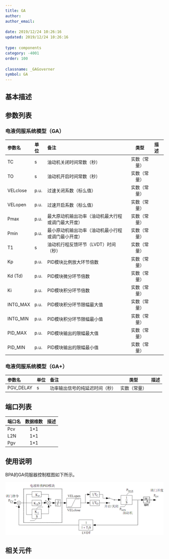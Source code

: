 ```yaml
---
title: GA
author:
author_email:

date: 2019/12/24 10:26:16
updated: 2019/12/24 10:26:16

type: components
category: -4001
order: 100

classname: _GAGoverner
symbol: GA
---
```


## 基本描述

[comment]: ![](./GA_Schematic.PNG)


## 参数列表
### 电液伺服系统模型（GA）
| 参数名 | 单位 | 备注 | 类型 | 描述 |
| :--- | :--- | :--- | :--: | :--- |
| TC | s | 油动机关闭时间常数（秒） | 实数（常量） |  |
| TO | s | 油动机开启时间常数（秒） | 实数（常量） |  |
| VELclose | p.u. | 过速关闭系数（标么值） | 实数（常量） |  |
| VELopen | p.u. | 过速开启系数（标么值） | 实数（常量） |  |
| Pmax | p.u. | 最大原动机输出功率（油动机最大行程或调门最大开度） | 实数（常量） |  |
| Pmin | p.u. | 最小原动机输出功率（油动机最小行程或调门最小开度） | 实数（常量） |  |
| T1 | s | 油动机行程反馈环节（LVDT）时间（秒） | 实数（常量） |  |
| Kp | p.u. | PID模块比例放大环节倍数 | 实数（常量） |  |
| Kd (Td) | p.u. | PID模块微分环节倍数 | 实数（常量） |  |
| Ki | p.u. | PID模块积分环节倍数 | 实数（常量） |  |
| INTG_MAX | p.u. | PID模块积分环节限幅最大值 | 实数（常量） |  |
| INTG_MIN | p.u. | PID模块积分环节限幅最小值 | 实数（常量） |  |
| PID_MAX | p.u. | PID模块输出的限幅最大值 | 实数（常量） |  |
| PID_MIN | p.u. | PID模块输出的限幅最小值 | 实数（常量） |  |

### 电液伺服系统模型（GA+）
| 参数名 | 单位 | 备注 | 类型 | 描述 |
| :--- | :--- | :--- | :--: | :--- |
| PGV_DELAY | s | 功率输出信号的纯延迟时间（秒） | 实数（常量） |  |


## 端口列表

| 端口名 | 数据维数 | 描述 |
| :--- | :--:  | :--- |
| Pcv | 1×1 | |
| L2N | 1×1 | |
| Pgv | 1×1 | |

## 使用说明
BPA的GA伺服器控制框图如下所示。

![等效图](./GA.png)

## 相关元件


